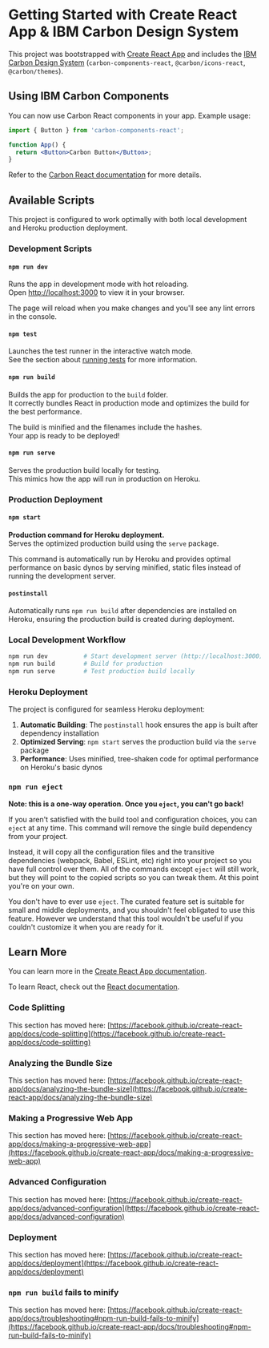 
# Getting Started with Create React App & IBM Carbon Design System


This project was bootstrapped with [Create React App](https://github.com/facebook/create-react-app) and includes the [IBM Carbon Design System](https://carbondesignsystem.com/) (`carbon-components-react`, `@carbon/icons-react`, `@carbon/themes`).
## Using IBM Carbon Components

You can now use Carbon React components in your app. Example usage:

```jsx
import { Button } from 'carbon-components-react';

function App() {
  return <Button>Carbon Button</Button>;
}
```

Refer to the [Carbon React documentation](https://react.carbondesignsystem.com/) for more details.

## Available Scripts

This project is configured to work optimally with both local development and Heroku production deployment.

### Development Scripts

#### `npm run dev`

Runs the app in development mode with hot reloading.\
Open [http://localhost:3000](http://localhost:3000) to view it in your browser.

The page will reload when you make changes and you'll see any lint errors in the console.

#### `npm test`

Launches the test runner in the interactive watch mode.\
See the section about [running tests](https://facebook.github.io/create-react-app/docs/running-tests) for more information.

#### `npm run build`

Builds the app for production to the `build` folder.\
It correctly bundles React in production mode and optimizes the build for the best performance.

The build is minified and the filenames include the hashes.\
Your app is ready to be deployed!

#### `npm run serve`

Serves the production build locally for testing.\
This mimics how the app will run in production on Heroku.

### Production Deployment

#### `npm start`

**Production command for Heroku deployment.**\
Serves the optimized production build using the `serve` package.

This command is automatically run by Heroku and provides optimal performance on basic dynos by serving minified, static files instead of running the development server.

#### `postinstall`

Automatically runs `npm run build` after dependencies are installed on Heroku, ensuring the production build is created during deployment.

### Local Development Workflow

```bash
npm run dev          # Start development server (http://localhost:3000)
npm run build        # Build for production
npm run serve        # Test production build locally
```

### Heroku Deployment

The project is configured for seamless Heroku deployment:

1. **Automatic Building**: The `postinstall` hook ensures the app is built after dependency installation
2. **Optimized Serving**: `npm start` serves the production build via the `serve` package
3. **Performance**: Uses minified, tree-shaken code for optimal performance on Heroku's basic dynos


### `npm run eject`

**Note: this is a one-way operation. Once you `eject`, you can't go back!**

If you aren't satisfied with the build tool and configuration choices, you can `eject` at any time. This command will remove the single build dependency from your project.

Instead, it will copy all the configuration files and the transitive dependencies (webpack, Babel, ESLint, etc) right into your project so you have full control over them. All of the commands except `eject` will still work, but they will point to the copied scripts so you can tweak them. At this point you're on your own.

You don't have to ever use `eject`. The curated feature set is suitable for small and middle deployments, and you shouldn't feel obligated to use this feature. However we understand that this tool wouldn't be useful if you couldn't customize it when you are ready for it.

## Learn More

You can learn more in the [Create React App documentation](https://facebook.github.io/create-react-app/docs/getting-started).

To learn React, check out the [React documentation](https://reactjs.org/).

### Code Splitting

This section has moved here: [https://facebook.github.io/create-react-app/docs/code-splitting](https://facebook.github.io/create-react-app/docs/code-splitting)

### Analyzing the Bundle Size

This section has moved here: [https://facebook.github.io/create-react-app/docs/analyzing-the-bundle-size](https://facebook.github.io/create-react-app/docs/analyzing-the-bundle-size)

### Making a Progressive Web App

This section has moved here: [https://facebook.github.io/create-react-app/docs/making-a-progressive-web-app](https://facebook.github.io/create-react-app/docs/making-a-progressive-web-app)

### Advanced Configuration

This section has moved here: [https://facebook.github.io/create-react-app/docs/advanced-configuration](https://facebook.github.io/create-react-app/docs/advanced-configuration)

### Deployment

This section has moved here: [https://facebook.github.io/create-react-app/docs/deployment](https://facebook.github.io/create-react-app/docs/deployment)

### `npm run build` fails to minify

This section has moved here: [https://facebook.github.io/create-react-app/docs/troubleshooting#npm-run-build-fails-to-minify](https://facebook.github.io/create-react-app/docs/troubleshooting#npm-run-build-fails-to-minify)
